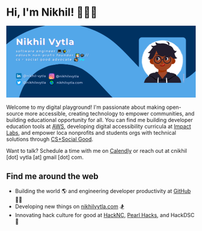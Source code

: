 # Hi, I'm Nikhil! 👦🏽‍💻

<img src="https://raw.githubusercontent.com/nikhil-vytla/nikhil-vytla/master/nikhil-vytla-gh-cover.png" alt="banner that says Nikhil Vytla - software engineer, 
edtech non-profit founder, and computer science + social good advocate - alongside a cartoon illustration of Nikhil">

Welcome to my digital playground! I'm passionate about making open-source more accessible, creating technology to empower communities, and building educational opportunity for all. You can find me building developer education tools at [AWS](https://aws.amazon.com), developing digital accessibility curricula at [Impact Labs](https://www.impactlabs.io), and empower loca nonprofits and students orgs with technical solutions through [CS+Social Good](https://cssgunc.org).

Want to talk? Schedule a time with me on <a href="https://calendly.com/nikhil-vytla">Calendly</a> or reach out at cnikhil [dot] vytla [at] gmail [dot] com.

## Find me around the web <a href="https://github.com/sponsors/nikhil-vytla"></a>
- Building the world 🌎 and engineering developer productivity at <a href="https://github.com/">GitHub</a> 🐕‍🦺
- Developing new things on <a href="https://nikhilvytla.com">nikhilvytla.com</a> 🏂
- Innovating hack culture for good at <a href="https://www.nikhilvytla.com">HackNC</a>, <a href="https://pearlhacks.com/">Pearl Hacks</a>, and HackDSC 🦙
